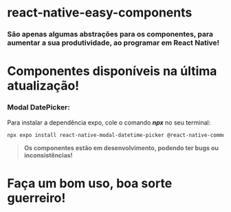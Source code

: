 # react-native-easy-components

<h3>São apenas algumas abstrações para os componentes, para aumentar a sua produtividade, ao programar em React Native!</h3>

<h1>Componentes disponíveis na última atualização!</h1>

<h3>Modal DatePicker:</h3>
<p>
  Para instalar a dependência expo, cole o comando <i><strong>npx</strong></i> no seu terminal:
</p>

````bash
npx expo install react-native-modal-datetime-picker @react-native-community/datetimepicker
````

> <strong>Os componentes estão em desenvolvimento, podendo ter bugs ou inconsistências!</strong>


<h1>Faça um bom uso, boa sorte guerreiro!</h1>
